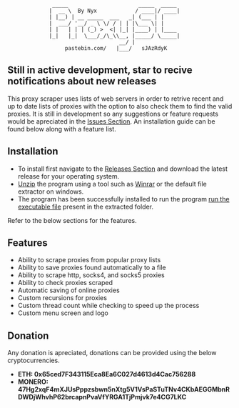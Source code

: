 
```hack
              _____                      _____  _____ 
             |  __ \  By Nyx            / ____|/ ____|
             | |__) | __ _____  ___   _| (___ | |     
             |  ___/ '__/ _ \ \/ / | | |\___ \| |     
             | |   | | | (_) >  <| |_| |____) | |____ 
             |_|   |_|  \___/_/\_\\__, |_____/ \_____|
                                   __/ |              
                  pastebin.com/   |___/   sJAzRdyK    
```
## Still in active development, star to recive notifications about new releases
This proxy scraper uses lists of web servers in order to retrive recent and up to date lists of proxies with the option to also check them to find the valid proxies. It is still in development so any suggestions or feature requests would be apreciated in the [Issues Section](https://github.com/Necrownyx/Proxy-Scraper-and-Checker/issues). An installation guide can be found below along with a feature list.

## Installation

- To install first navigate to the [Releases Section](https://github.com/Necrownyx/Proxy-Scraper-and-Checker/releases) and download the latest release for your operating system.
- [Unzip](https://support.microsoft.com/en-us/windows/zip-and-unzip-files-f6dde0a7-0fec-8294-e1d3-703ed85e7ebc) the program using a tool such as [Winrar](https://www.win-rar.com/postdownload.html?&L=0) or the default file extractor on windows.
- The program has been successfully installed to run the program [run the executable file](https://smallbusiness.chron.com/open-exe-file-55897.html) present in the extracted folder.

Refer to the below sections for the features.

## Features

- Ability to scrape proxies from popular proxy lists
- Ability to save proxies found automatically to a file
- Ability to scrape http, socks4, and socks5 proxies
- Ability to check proxies scraped
- Automatic saving of online proxies
- Custom recursions for proxies
- Custom thread count while checking to speed up the process
- Custom menu screen and logo

## Donation
Any donation is apreciated, donations can be provided using the below cryptocurrencies.
- **ETH: 0x65ced7F343115Eca8Ea6C027d4613d4Cac756288**
- **MONERO: 47Hg2xqF4mXJUsPppzsbwn5nXtg5V1VsPaSTuTNv4CKbAEGGMbnRDWDjWhvhP62brcapnPvaVfYRGA1TjPmjvk7e4CG7LKC**
